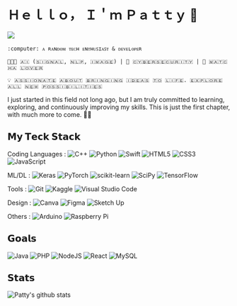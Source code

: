 # Ｈｅｌｌｏ， Ｉ＇ｍ Ｐａｔｔｙ 👋

[![](https://img.shields.io/badge/-@Pimnapat25-%23181717?style=flat-square&logo=github)](https://github.com/Pimnapat25)

```
:computer: ᴀ ʀᴀɴᴅᴏᴍ ᴛᴇᴄʜ ᴇɴᴛʜᴜꜱɪᴀꜱᴛ & ᴅᴇᴠᴇʟᴏᴘᴇʀ

🤖🧠👾 🇦​​🇮​ (​🇸​​🇮​​🇬​​🇳​​🇦​​🇱​, ​🇳​​🇱​​🇵​, ​🇮​​🇲​​🇦​​🇬​​🇪​) | 🔐 ​🇨​​🇾​​🇧​​🇪​​🇷​​🇸​​🇪​​🇨​​🇺​​🇷​​🇮​​🇹​​🇾​ | 🍵 ​🇲​​🇦​​🇹​​🇨​​🇭​​🇦​ ​🇱​​🇴​​🇻​​🇪​​🇷​

💡 ​​🇦​​🇸​​🇸​​🇮​​🇴​​🇳​​🇦​​🇹​​🇪​ ​🇦​​🇧​​🇴​​🇺​​🇹​ ​🇧​​🇷​​🇮​​🇳​​🇬​​🇮​​🇳​​🇬​ ​🇮​​🇩​​🇪​​🇦​​🇸​ ​🇹​​🇴​ ​🇱​​🇮​​🇫​​🇪​. ​🇪​​🇽​​🇵​​🇱​​🇴​​🇷​​🇪​ ​🇦​​🇱​​🇱​ ​🇳​​🇪​​🇼​ ​🇵​​🇴​​🇸​​🇸​​🇮​​🇧​​🇮​​🇱​​🇮​​🇹​​🇮​​🇪​​🇸​
```

I just started in this field not long ago, but I am truly committed to learning, exploring, and continuously improving my skills. This is just the first chapter, with much more to come. 🌟🚀

## 𝗠𝘆 𝗧𝗲𝗰𝗸 𝗦𝘁𝗮𝗰𝗸

Coding Languages : 
![C++](https://img.shields.io/badge/c++-%2300599C.svg?style=for-the-badge&logo=c%2B%2B&logoColor=white)
![Python](https://img.shields.io/badge/python-3670A0?style=for-the-badge&logo=python&logoColor=ffdd54)
![Swift](https://img.shields.io/badge/swift-F54A2A?style=for-the-badge&logo=swift&logoColor=white)
![HTML5](https://img.shields.io/badge/html5-%23E34F26.svg?style=for-the-badge&logo=html5&logoColor=white)
![CSS3](https://img.shields.io/badge/css3-%231572B6.svg?style=for-the-badge&logo=css3&logoColor=white)
![JavaScript](https://img.shields.io/badge/javascript-%23323330.svg?style=for-the-badge&logo=javascript&logoColor=%23F7DF1E)

ML/DL : 
![Keras](https://img.shields.io/badge/Keras-%23D00000.svg?style=for-the-badge&logo=Keras&logoColor=white)
![PyTorch](https://img.shields.io/badge/PyTorch-%23EE4C2C.svg?style=for-the-badge&logo=PyTorch&logoColor=white)
![scikit-learn](https://img.shields.io/badge/scikit--learn-%23F7931E.svg?style=for-the-badge&logo=scikit-learn&logoColor=white)
![SciPy](https://img.shields.io/badge/SciPy-%230C55A5.svg?style=for-the-badge&logo=scipy&logoColor=%white)
![TensorFlow](https://img.shields.io/badge/TensorFlow-%23FF6F00.svg?style=for-the-badge&logo=TensorFlow&logoColor=white)

Tools : 
![Git](https://img.shields.io/badge/git-%23F05033.svg?style=for-the-badge&logo=git&logoColor=white)
![Kaggle](https://img.shields.io/badge/Kaggle-035a7d?style=for-the-badge&logo=kaggle&logoColor=white)
![Visual Studio Code](https://img.shields.io/badge/Visual%20Studio%20Code-0078d7.svg?style=for-the-badge&logo=visual-studio-code&logoColor=white)

Design : 
![Canva](https://img.shields.io/badge/Canva-%2300C4CC.svg?style=for-the-badge&logo=Canva&logoColor=white)
![Figma](https://img.shields.io/badge/figma-%23F24E1E.svg?style=for-the-badge&logo=figma&logoColor=white)
![Sketch Up](https://img.shields.io/badge/SketchUp-005F9E?style=for-the-badge&logo=sketchup&logoColor=white)

Others : 
![Arduino](https://img.shields.io/badge/-Arduino-00979D?style=for-the-badge&logo=Arduino&logoColor=white)
![Raspberry Pi](https://img.shields.io/badge/-Raspberry_Pi-C51A4A?style=for-the-badge&logo=Raspberry-Pi)

## 𝗚𝗼𝗮𝗹𝘀

![Java](https://img.shields.io/badge/java-%23ED8B00.svg?style=for-the-badge&logo=openjdk&logoColor=white)
![PHP](https://img.shields.io/badge/php-%23777BB4.svg?style=for-the-badge&logo=php&logoColor=white)
![NodeJS](https://img.shields.io/badge/node.js-6DA55F?style=for-the-badge&logo=node.js&logoColor=white)
![React](https://img.shields.io/badge/react-%2320232a.svg?style=for-the-badge&logo=react&logoColor=%2361DAFB)
![MySQL](https://img.shields.io/badge/mysql-4479A1.svg?style=for-the-badge&logo=mysql&logoColor=white)

## 𝗦𝘁𝗮𝘁𝘀

![Patty's github stats](https://github-readme-stats.vercel.app/api?username=Pimnapat25&show_icons=true&theme=dracula)

